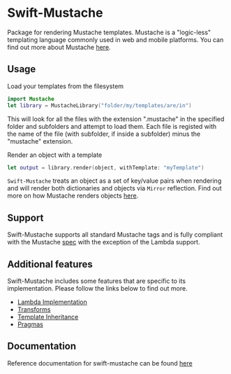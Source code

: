 # Swift-Mustache

Package for rendering Mustache templates. Mustache is a "logic-less" templating language commonly used in web and mobile platforms. You can find out more about Mustache [here](http://mustache.github.io/mustache.5.html).

## Usage

Load your templates from the filesystem 
```swift
import Mustache
let library = MustacheLibrary("folder/my/templates/are/in")
```
This will look for all the files with the extension ".mustache" in the specified folder and subfolders and attempt to load them. Each file is registed with the name of the file (with subfolder, if inside a subfolder) minus the "mustache" extension.

Render an object with a template 
```swift
let output = library.render(object, withTemplate: "myTemplate")
```
`Swift-Mustache` treats an object as a set of key/value pairs when rendering and will render both dictionaries and objects via `Mirror` reflection. Find out more on how Mustache renders objects [here](https://docs.hummingbird.codes/2.0/documentation/hummingbird/mustachesyntax).

## Support

Swift-Mustache supports all standard Mustache tags and is fully compliant with the Mustache [spec](https://github.com/mustache/spec) with the exception of the Lambda support.  

## Additional features

Swift-Mustache includes some features that are specific to its implementation. Please follow the links below to find out more.

- [Lambda Implementation](https://docs.hummingbird.codes/2.0/documentation/hummingbird/lambdas)
- [Transforms](https://https://docs.hummingbird.codes/2.0/documentation/hummingbird/transforms)
- [Template Inheritance](https://docs.hummingbird.codes/2.0/documentation/hummingbird/templateinheritance)
- [Pragmas](https://docs.hummingbird.codes/2.0/documentation/hummingbird/pragmas)

## Documentation

Reference documentation for swift-mustache can be found [here](https://docs.hummingbird.codes/2.0/documentation/mustache)
